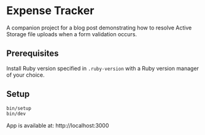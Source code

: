 # Expense Tracker

A companion project for a blog post demonstrating how to resolve Active Storage file uploads when a form validation occurs.

## Prerequisites

Install Ruby version specified in `.ruby-version` with a Ruby version manager of your choice.

## Setup

```bash
bin/setup
bin/dev
```

App is available at: http://localhost:3000
